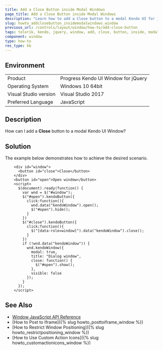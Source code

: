 ```yaml
---
title: Add a Close Button inside Modal Windows
page_title: Add a Close Button inside Modal Windows 
description: "Learn how to add a Close button to a modal Kendo UI for jQuery Window."
slug: howto_addclosebutton_insidemodalwindows_window
previous_url: /controls/layout/window/how-to/add-close-button
tags: telerik, kendo, jquery, window, add, close, button, inside, modal, windows
component: window
type: how-to
res_type: kb
---
```


## Environment

<table>
 <tr>
  <td>Product</td>
  <td>Progress Kendo UI Window for jQuery</td>
 </tr>
 <tr>
  <td>Operating System</td>
  <td>Windows 10 64bit</td>
 </tr>
 <tr>
  <td>Visual Studio version</td>
  <td>Visual Studio 2017</td>
 </tr>
 <tr>
  <td>Preferred Language</td>
  <td>JavaScript</td>
 </tr>
</table>

## Description

How can I add a **Close** button to a modal Kendo UI Window?

## Solution

The example below demonstrates how to achieve the desired scenario.


```dojo
    <div id="window">
      <button id="close">Close</button>
    </div>
    <button id="open">Open window</button>
    <script>
      $(document).ready(function() {
        var wnd = $("#window");
        $("#open").kendoButton({
          click:function(){
            wnd.data("kendoWindow").open();
            $("#open").hide();
          }
        })
        $("#close").kendoButton({
          click:function(){
            $("[data-role=window]").data("kendoWindow").close();
          }
        })
        if (!wnd.data("kendoWindow")) {
          wnd.kendoWindow({
            modal: true,
            title: "Dialog window",
            close: function() {
              $("#open").show();
            },
            visible: false
          });
        }
      });
    </script>
```

## See Also

* [Window JavaScript API Reference](/api/javascript/ui/window)
* [How to Post to Iframe]({% slug howto_posttoiframe_window %})
* [How to Restrict Window Positioning]({% slug howto_restrictpositioning_window %})
* [How to Use Custom Action Icons]({% slug howto_customactionicons_window %})
